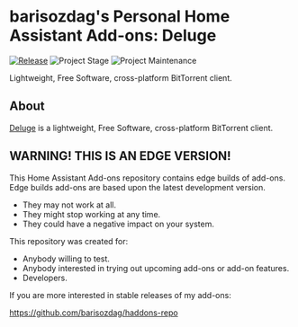 # barisozdag's Personal Home Assistant Add-ons: Deluge

[![Release][release-shield]][release] ![Project Stage][project-stage-shield] ![Project Maintenance][maintenance-shield]

Lightweight, Free Software, cross-platform BitTorrent client.

## About

[Deluge][deluge] is a lightweight, Free Software, cross-platform BitTorrent
client.

## WARNING! THIS IS AN EDGE VERSION!

This Home Assistant Add-ons repository contains edge builds of add-ons.
Edge builds add-ons are based upon the latest development version.

- They may not work at all.
- They might stop working at any time.
- They could have a negative impact on your system.

This repository was created for:

- Anybody willing to test.
- Anybody interested in trying out upcoming add-ons or add-on features.
- Developers.

If you are more interested in stable releases of my add-ons:

<https://github.com/barisozdag/haddons-repo>

[deluge]: https://deluge-torrent.org/
[maintenance-shield]: https://img.shields.io/maintenance/yes/2022.svg
[project-stage-shield]: https://img.shields.io/badge/project%20stage-production%20ready-brightgreen.svg
[release-shield]: https://img.shields.io/badge/version-b273136-blue.svg
[release]: https://github.com/barisozdag/addon-deluge/tree/b273136